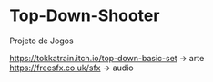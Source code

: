 # Top-Down-Shooter
Projeto de Jogos

https://tokkatrain.itch.io/top-down-basic-set -> arte
https://freesfx.co.uk/sfx -> audio
